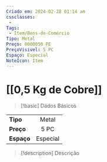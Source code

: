 ```yaml
---
Criado em: 2024-02-28 01:14 am
cssclasses:
 - 
Tags:
 - Item/Bens-de-Comércio
Tipo: Metal
Preço: 0000050 PE
PreçoVisivel: 5 PC
Espaço: Especial
NoteIcon: Item
---
```

# [[0,5 Kg de Cobre]]

> [!basic] Dados Básicos
> 
|            |     |
| ---------- |:---:|
| **Tipo**   |  Metal   |
| **Preço**  |  5 PC   |
| **Espaço** |  Especial   |
>
 
> [!description] Descrição
> 
>
